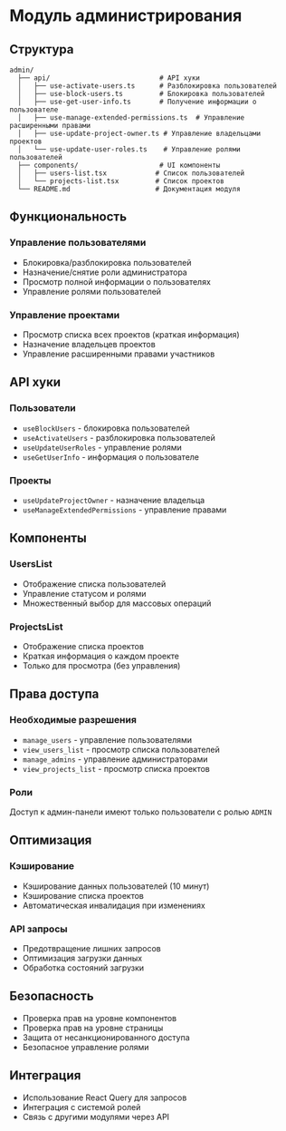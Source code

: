 # Модуль администрирования

## Структура
```
admin/
  ├── api/                           # API хуки
  │   ├── use-activate-users.ts      # Разблокировка пользователей
  │   ├── use-block-users.ts         # Блокировка пользователей
  │   ├── use-get-user-info.ts       # Получение информации о пользователе
  │   ├── use-manage-extended-permissions.ts  # Управление расширенными правами
  │   ├── use-update-project-owner.ts # Управление владельцами проектов
  │   └── use-update-user-roles.ts    # Управление ролями пользователей
  ├── components/                    # UI компоненты
  │   ├── users-list.tsx            # Список пользователей
  │   └── projects-list.tsx         # Список проектов
  └── README.md                     # Документация модуля
```

## Функциональность

### Управление пользователями
- Блокировка/разблокировка пользователей
- Назначение/снятие роли администратора
- Просмотр полной информации о пользователях
- Управление ролями пользователей

### Управление проектами
- Просмотр списка всех проектов (краткая информация)
- Назначение владельцев проектов
- Управление расширенными правами участников

## API хуки

### Пользователи
- `useBlockUsers` - блокировка пользователей
- `useActivateUsers` - разблокировка пользователей
- `useUpdateUserRoles` - управление ролями
- `useGetUserInfo` - информация о пользователе

### Проекты
- `useUpdateProjectOwner` - назначение владельца
- `useManageExtendedPermissions` - управление правами

## Компоненты

### UsersList
- Отображение списка пользователей
- Управление статусом и ролями
- Множественный выбор для массовых операций

### ProjectsList
- Отображение списка проектов
- Краткая информация о каждом проекте
- Только для просмотра (без управления)

## Права доступа

### Необходимые разрешения
- `manage_users` - управление пользователями
- `view_users_list` - просмотр списка пользователей
- `manage_admins` - управление администраторами
- `view_projects_list` - просмотр списка проектов

### Роли
Доступ к админ-панели имеют только пользователи с ролью `ADMIN`

## Оптимизация

### Кэширование
- Кэширование данных пользователей (10 минут)
- Кэширование списка проектов
- Автоматическая инвалидация при изменениях

### API запросы
- Предотвращение лишних запросов
- Оптимизация загрузки данных
- Обработка состояний загрузки

## Безопасность
- Проверка прав на уровне компонентов
- Проверка прав на уровне страницы
- Защита от несанкционированного доступа
- Безопасное управление ролями

## Интеграция
- Использование React Query для запросов
- Интеграция с системой ролей
- Связь с другими модулями через API 